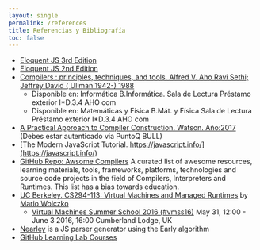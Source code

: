 ```yaml
---
layout: single
permalink: /references
title: Referencias y Bibliografía
toc: false
---
```


* [Eloquent JS 3rd Edition](https://eloquentjavascript.net/)
* [Eloquent JS 2nd Edition](http://eloquentjavascript.net/2nd_edition/)
* [Compilers : principles, techniques, and tools. Alfred V. Aho Ravi Sethi; Jeffrey David ( Ullman 1942-) 1988]({{site.bull_permanente}}/5ljpb5/ullabsysULL00228966c-8)
  - Disponible en: Informática	B.Informática. Sala de Lectura	Préstamo exterior	I*D.3.4 AHO com
  - Disponible en: Matemáticas y Física	B.Mát. y Física	Sala de Lectura	Préstamo exterior	I*D.3.4 AHO com
* [A Practical Approach to Compiler Construction. Watson. Año:2017]({{site.bull_permanente}}/15vbjs7/ullsfx3710000001127445) (Debes estar autenticado via PuntoQ BULL)
* [The Modern JavaScript Tutorial. https://javascript.info/](https://javascript.info/)
* [GitHub Repo: Awsome Compilers](https://github.com/aalhour/awesome-compilers#javascript)
 A curated list of awesome resources, learning materials, tools, frameworks, platforms, technologies and source code projects in the field of Compilers, Interpreters and Runtimes. This list has a bias towards education.
* [UC Berkeley. CS294-113: Virtual Machines and Managed Runtimes](http://www.wolczko.com/CS294/index.html) by [Mario Wolczko](http://www.wolczko.com/)
  - [Virtual Machines Summer School 2016 (#vmss16)](https://soft-dev.org/events/vmss16/) May 31, 12:00 - June 3 2016, 16:00 Cumberland Lodge, UK
* [Nearley](https://github.com/kach/nearley) is a JS parser generator using the Early algorithm
* [GitHub Learning Lab Courses](https://lab.github.com/)

<!--
* [Node.js 8 the Right Way](https://books.google.es/books?id=oA9QDwAAQBAJ&lpg=PT96&ots=-mLQPlvsSj&dq=should%20ldjclient%20emit%20a%20close%20event&hl=es&pg=PP1#v=onepage&q=should%20ldjclient%20emit%20a%20close%20event&f=false) Google Book
* [Node.js 8 the Right Way](https://github.com/iMarcoGovea/books/blob/master/nodejs/Node.js%20the%20Right%20Way.pdf) GitHub. Versión de 2013.
-->